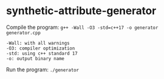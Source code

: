 # synthetic-attribute-generator

Compile the program:
`g++ -Wall -O3 -std=c++17 -o generator generator.cpp`

	-Wall: with all warnings
	-O3: compiler optimization
	-std: using c++ standard 17
	-o: output binary name

Run the program:
`./generator`
